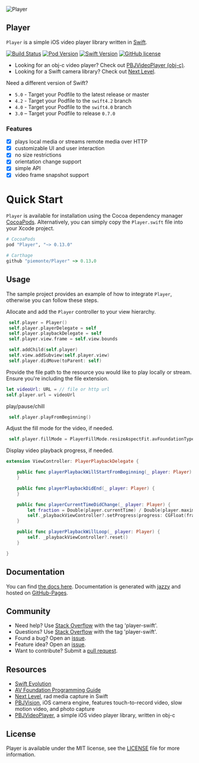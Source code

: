 ![Player](https://github.com/piemonte/Player/raw/master/Player.gif)

## Player

`Player` is a simple iOS video player library written in [Swift](https://developer.apple.com/swift/).

[![Build Status](https://travis-ci.com/piemonte/Player.svg?branch=master)](https://travis-ci.com/piemonte/Player) [![Pod Version](https://img.shields.io/cocoapods/v/Player.svg?style=flat)](http://cocoadocs.org/docsets/Player/) [![Swift Version](https://img.shields.io/badge/language-swift%205.0-brightgreen.svg)](https://developer.apple.com/swift) [![GitHub license](https://img.shields.io/badge/license-MIT-lightgrey.svg)](https://github.com/piemonte/Player/blob/master/LICENSE)

- Looking for an obj-c video player? Check out [PBJVideoPlayer (obj-c)](https://github.com/piemonte/PBJVideoPlayer).
- Looking for a Swift camera library? Check out [Next Level](https://github.com/NextLevel/NextLevel).

Need a different version of Swift?
* `5.0` - Target your Podfile to the latest release or master
* `4.2` - Target your Podfile to the `swift4.2` branch
* `4.0` - Target your Podfile to the `swift4.0` branch
* `3.0` – Target your Podfile to release `0.7.0`

### Features

- [x] plays local media or streams remote media over HTTP
- [x] customizable UI and user interaction
- [x] no size restrictions
- [x] orientation change support
- [x] simple API
- [x] video frame snapshot support

# Quick Start

`Player` is available for installation using the Cocoa dependency manager [CocoaPods](http://cocoapods.org/).  Alternatively, you can simply copy the `Player.swift` file into your Xcode project.

```ruby
# CocoaPods
pod "Player", "~> 0.13.0"

# Carthage
github "piemonte/Player" ~> 0.13.0
```

## Usage

The sample project provides an example of how to integrate `Player`, otherwise you can follow these steps.

Allocate and add the `Player` controller to your view hierarchy.

``` Swift
 self.player = Player()
 self.player.playerDelegate = self
 self.player.playbackDelegate = self
 self.player.view.frame = self.view.bounds

 self.addChild(self.player)
 self.view.addSubview(self.player.view)
 self.player.didMove(toParent: self)
```

Provide the file path to the resource you would like to play locally or stream. Ensure you're including the file extension.

``` Swift
let videoUrl: URL = // file or http url
self.player.url = videoUrl
```

play/pause/chill

``` Swift
 self.player.playFromBeginning()
```

Adjust the fill mode for the video, if needed.

``` Swift
 self.player.fillMode = PlayerFillMode.resizeAspectFit.avFoundationType
```

Display video playback progress, if needed.

``` Swift
extension ViewController: PlayerPlaybackDelegate {

    public func playerPlaybackWillStartFromBeginning(_ player: Player) {
    }

    public func playerPlaybackDidEnd(_ player: Player) {
    }

    public func playerCurrentTimeDidChange(_ player: Player) {
        let fraction = Double(player.currentTime) / Double(player.maximumDuration)
        self._playbackViewController?.setProgress(progress: CGFloat(fraction), animated: true)
    }

    public func playerPlaybackWillLoop(_ player: Player) {
        self. _playbackViewController?.reset()
    }

}
```

## Documentation

You can find [the docs here](http://piemonte.github.io/Player/). Documentation is generated with [jazzy](https://github.com/realm/jazzy) and hosted on [GitHub-Pages](https://pages.github.com).

## Community

- Need help? Use [Stack Overflow](http://stackoverflow.com/questions/tagged/player-swift) with the tag 'player-swift'.
- Questions? Use [Stack Overflow](http://stackoverflow.com/questions/tagged/player-swift) with the tag 'player-swift'.
- Found a bug? Open an [issue](https://github.com/piemonte/player/issues).
- Feature idea? Open an [issue](https://github.com/piemonte/player/issues).
- Want to contribute? Submit a [pull request](https://github.com/piemonte/player/pulls).

## Resources

* [Swift Evolution](https://github.com/apple/swift-evolution)
* [AV Foundation Programming Guide](https://developer.apple.com/library/ios/documentation/AudioVideo/Conceptual/AVFoundationPG/Articles/00_Introduction.html)
* [Next Level](https://github.com/NextLevel/NextLevel/), rad media capture in Swift
* [PBJVision](https://github.com/piemonte/PBJVision), iOS camera engine, features touch-to-record video, slow motion video, and photo capture
* [PBJVideoPlayer](https://github.com/piemonte/PBJVideoPlayer), a simple iOS video player library, written in obj-c

## License

Player is available under the MIT license, see the [LICENSE](https://github.com/piemonte/player/blob/master/LICENSE) file for more information.
